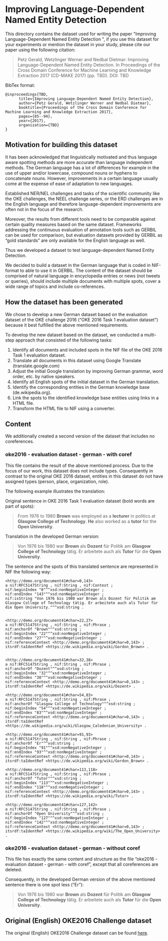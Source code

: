 # Improving Language-Dependent Named Entity Detection 

This directory contains the dataset used for writing the paper "Improving Language-Dependent Named Entity Detection ", if you use this dataset for your experiments or mention the dataset in your study, please cite our paper using the following citation:

> Petz Gerald, Wetzlinger Werner and Nedbal Dietmar: Improving Language-Dependent Named Entity Detection. In Proceedings of the Cross Domain Conference for Machine Learning and Knowledge Extraction 2017 (CD-MAKE 2017) (pp. TBD). DOI: TBD


BibTex format:

	@inproceedings{TBD,
	      title={Improving Language-Dependent Named Entity Detection},
	      author={Petz Gerald, Wetzlinger Werner and Nedbal Dietmar},
	      booktitle={Proceedings of the Cross Domain Conference for Machine Learning and Knowledge Extraction 2017},
	      pages={85--94},
	      year={2017},
	      organization={TBD}
	}

## Motivation for building this dataset

It has been acknowledged that linguistically motivated and thus language aware spotting methods are more accurate than language independent methods. The German language has a lot of differences for example in the use of upper and/or lowercase, compound nouns or hyphens to concatenate nouns. However, improvements in a certain language usually come at the expense of ease of adaptation to new languages.

Established NER/NEL challenges and tasks of the scientific community like the OKE challenges, the NEEL challenge series, or the ERD challenges are in the English language and therefore language-dependent improvements are often not in the focus of the research.

Moreover, the results from different tools need to be comparable against certain quality measures based on the same dataset. Frameworks addressing the continuous evaluation of annotation tools such as GERBIL can be used for comparison, but evaluation datasets provided by GERBIL as “gold standards” are only available for the English language as well.

Thus we developed a dataset to test language-dependent Named Entity Detection.

We decided to build a dataset in the German language that is coded in NIF-format to able to use it in GERBIL. The content of the dataset should be comprised of natural language in encyclopedia entries or news (not tweets or queries), should include multiple documents with multiple spots, cover a wide range of topics and include co-references.

## How the dataset has been generated

We chose to develop a new German dataset based on the evaluation dataset of the OKE challenge 2016 (“OKE 2016 Task 1 evaluation dataset”) because it best fulfilled the above mentioned requirements.

To develop the new dataset based on the dataset, we conducted a multi-step approach that consisted of the following tasks:
1.	Identify all documents and included spots in the NIF file of the OKE 2016 Task 1 evaluation dataset.
2.	Translate all documents in this dataset using Google Translate (translate.google.com)
3.	Adjust the initial Google translation by improving German grammar, word order, etc. by native speakers.
4.	Identify all English spots of the initial dataset in the German translation.
5.	Identify the corresponding entities in the German knowledge base (de.wikipedia.org).
6.	Link the spots to the identified knowledge base entities using links in a HTML file.
7.	Transform the HTML file to NIF using a converter.


## Content

We additionally created a second version of the dataset that includes no coreferences.

### oke2016 - evaluation dataset - german - with coref

This file contains the result of the above mentioned process. Due to the focus of our work, this dataset does not include types. Consequently in contrast to the original OKE 2016 dataset, entities in this dataset do not have assigned types (person, place, organization, role).

The following example illustrates the translation:

Original sentence in OKE 2016 Task 1 evaluation dataset (bold words are part of spots): 
> From 1976 to 1980 **Brown** was employed as a **lecturer** in politics at **Glasgow College of Technology**. **He** also worked as a **tutor** for the **Open University**.

Translation in the developed German version:
> Von 1976 bis 1980 war **Brown** als **Dozent** für Politik am **Glasgow College of Technology** tätig. Er arbeitete auch als **Tutor** für die **Open University**.

The sentence and the spots of this translated sentence are represented in NIF the following way:

```
<http://demo.org/document41#char=0,143>
a nif:RFC5147String , nif:String , nif:Context ;
nif:beginIndex "0"^^xsd:nonNegativeInteger ;
nif:endIndex "143"^^xsd:nonNegativeInteger ;
nif:isString "Von 1976 bis 1980 war Brown als Dozent für Politik am Glasgow College of Technology tätig. Er arbeitete auch als Tutor für die Open University."^^xsd:string .


<http://demo.org/document41#char=22,27>
a nif:RFC5147String , nif:String , nif:Phrase ;
nif:anchorOf "Brown"^^xsd:string ;
nif:beginIndex "22"^^xsd:nonNegativeInteger ;
nif:endIndex "27"^^xsd:nonNegativeInteger ;
nif:referenceContext <http://demo.org/document41#char=0,143> ;
itsrdf:taIdentRef <https://de.wikipedia.org/wiki/Gordon_Brown> .


<http://demo.org/document41#char=32,38>
a nif:RFC5147String , nif:String , nif:Phrase ;
nif:anchorOf "Dozent"^^xsd:string ;
nif:beginIndex "32"^^xsd:nonNegativeInteger ;
nif:endIndex "38"^^xsd:nonNegativeInteger ;
nif:referenceContext <http://demo.org/document41#char=0,143> ;
itsrdf:taIdentRef <https://de.wikipedia.org/wiki/Dozent> .

<http://demo.org/document41#char=54,83>
a nif:RFC5147String , nif:String , nif:Phrase ;
nif:anchorOf "Glasgow College of Technology"^^xsd:string ;
nif:beginIndex "54"^^xsd:nonNegativeInteger ;
nif:endIndex "83"^^xsd:nonNegativeInteger ;
nif:referenceContext <http://demo.org/document41#char=0,143> ;
itsrdf:taIdentRef <https://de.wikipedia.org/wiki/Glasgow_Caledonian_University> .

<http://demo.org/document41#char=91,93>
a nif:RFC5147String , nif:String , nif:Phrase ;
nif:anchorOf "Er"^^xsd:string ;
nif:beginIndex "91"^^xsd:nonNegativeInteger ;
nif:endIndex "93"^^xsd:nonNegativeInteger ;
nif:referenceContext <http://demo.org/document41#char=0,143> ;
itsrdf:taIdentRef <https://de.wikipedia.org/wiki/Gordon_Brown> .

<http://demo.org/document41#char=113,118>
a nif:RFC5147String , nif:String , nif:Phrase ;
nif:anchorOf "Tutor"^^xsd:string ;
nif:beginIndex "113"^^xsd:nonNegativeInteger ;
nif:endIndex "118"^^xsd:nonNegativeInteger ;
nif:referenceContext <http://demo.org/document41#char=0,143> ;
itsrdf:taIdentRef <https://de.wikipedia.org/wiki/Tutor> .

<http://demo.org/document41#char=127,142>
a nif:RFC5147String , nif:String , nif:Phrase ;
nif:anchorOf "Open University"^^xsd:string ;
nif:beginIndex "127"^^xsd:nonNegativeInteger ;
nif:endIndex "142"^^xsd:nonNegativeInteger ;
nif:referenceContext <http://demo.org/document41#char=0,143> ;
itsrdf:taIdentRef <https://de.wikipedia.org/wiki/The_Open_University> .
```

### oke2016 - evaluation dataset - german - without coref

This file has exactly the same content and structure as the file “oke2016 - evaluation dataset - german - with coref”, except that all coreferences are deleted.

Consequently, in the developed German version of the above mentioned sentence there is one spot less (“Er”):
> Von 1976 bis 1980 war **Brown** als **Dozent** für Politik am **Glasgow College of Technology** tätig. Er arbeitete auch als **Tutor** für die **Open University**.



## Original (English) OKE2016 Challenge dataset

The original (English) OKE2016 Challenge dataset can be found [here](https://github.com/anuzzolese/oke-challenge-2016).
